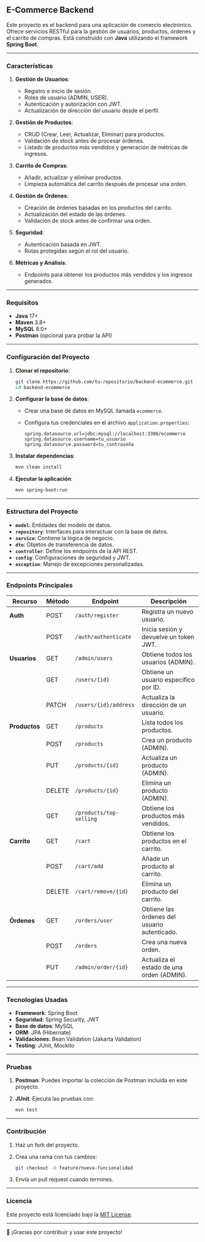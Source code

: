 ## E-Commerce Backend

Este proyecto es el backend para una aplicación de comercio electrónico. Ofrece servicios RESTful para la gestión de usuarios, productos, órdenes y el carrito de compras. Está construido con **Java** utilizando el framework **Spring Boot**.

---

### **Características**

1. **Gestión de Usuarios**:
    - Registro e inicio de sesión.
    - Roles de usuario (ADMIN, USER).
    - Autenticación y autorización con JWT.
    - Actualización de dirección del usuario desde el perfil.

2. **Gestión de Productos**:
    - CRUD (Crear, Leer, Actualizar, Eliminar) para productos.
    - Validación de stock antes de procesar órdenes.
    - Listado de productos más vendidos y generación de métricas de ingresos.

3. **Carrito de Compras**:
    - Añadir, actualizar y eliminar productos.
    - Limpieza automática del carrito después de procesar una orden.

4. **Gestión de Órdenes**:
    - Creación de órdenes basadas en los productos del carrito.
    - Actualización del estado de las órdenes.
    - Validación de stock antes de confirmar una orden.

5. **Seguridad**:
    - Autenticación basada en JWT.
    - Rutas protegidas según el rol del usuario.

6. **Métricas y Análisis**:
    - Endpoints para obtener los productos más vendidos y los ingresos generados.

---

### **Requisitos**

- **Java** 17+
- **Maven** 3.8+
- **MySQL** 8.0+
- **Postman** (opcional para probar la API)

---

### **Configuración del Proyecto**

1. **Clonar el repositorio**:

   ```bash
   git clone https://github.com/tu-repositorio/backend-ecommerce.git
   cd backend-ecommerce
   ```

2. **Configurar la base de datos**:
    - Crear una base de datos en MySQL llamada `ecommerce`.
    - Configura tus credenciales en el archivo `application.properties`:

      ```properties
      spring.datasource.url=jdbc:mysql://localhost:3306/ecommerce
      spring.datasource.username=tu_usuario
      spring.datasource.password=tu_contraseña
      ```

3. **Instalar dependencias**:

   ```bash
   mvn clean install
   ```

4. **Ejecutar la aplicación**:

   ```bash
   mvn spring-boot:run
   ```

---

### **Estructura del Proyecto**

- **`model`**: Entidades del modelo de datos.
- **`repository`**: Interfaces para interactuar con la base de datos.
- **`service`**: Contiene la lógica de negocio.
- **`dto`**: Objetos de transferencia de datos.
- **`controller`**: Define los endpoints de la API REST.
- **`config`**: Configuraciones de seguridad y JWT.
- **`exception`**: Manejo de excepciones personalizadas.

---

### **Endpoints Principales**

| Recurso       | Método | Endpoint                    | Descripción                                      |
|---------------|--------|-----------------------------|--------------------------------------------------|
| **Auth**      | POST   | `/auth/register`            | Registra un nuevo usuario.                      |
|               | POST   | `/auth/authenticate`        | Inicia sesión y devuelve un token JWT.          |
| **Usuarios**  | GET    | `/admin/users`              | Obtiene todos los usuarios (ADMIN).             |
|               | GET    | `/users/{id}`               | Obtiene un usuario específico por ID.           |
|               | PATCH  | `/users/{id}/address`       | Actualiza la dirección de un usuario.           |
| **Productos** | GET    | `/products`                 | Lista todos los productos.                      |
|               | POST   | `/products`                 | Crea un producto (ADMIN).                       |
|               | PUT    | `/products/{id}`            | Actualiza un producto (ADMIN).                  |
|               | DELETE | `/products/{id}`            | Elimina un producto (ADMIN).                    |
|               | GET    | `/products/top-selling`     | Obtiene los productos más vendidos.             |
| **Carrito**   | GET    | `/cart`                     | Obtiene los productos en el carrito.            |
|               | POST   | `/cart/add`                 | Añade un producto al carrito.                   |
|               | DELETE | `/cart/remove/{id}`         | Elimina un producto del carrito.                |
| **Órdenes**   | GET    | `/orders/user`              | Obtiene las órdenes del usuario autenticado.    |
|               | POST   | `/orders`                   | Crea una nueva orden.                           |
|               | PUT    | `/admin/order/{id}`         | Actualiza el estado de una orden (ADMIN).       |

---

### **Tecnologías Usadas**

- **Framework**: Spring Boot
- **Seguridad**: Spring Security, JWT
- **Base de datos**: MySQL
- **ORM**: JPA (Hibernate)
- **Validaciones**: Bean Validation (Jakarta Validation)
- **Testing**: JUnit, Mockito

---

### **Pruebas**

1. **Postman**: Puedes importar la colección de Postman incluida en este proyecto.
2. **JUnit**: Ejecuta las pruebas con:

   ```bash
   mvn test
   ```

---

### **Contribución**

1. Haz un fork del proyecto.
2. Crea una rama con tus cambios:

   ```bash
   git checkout -b feature/nueva-funcionalidad
   ```

3. Envía un pull request cuando termines.

---

### **Licencia**

Este proyecto está licenciado bajo la [MIT License](LICENSE).

---

🎉 ¡Gracias por contribuir y usar este proyecto!
